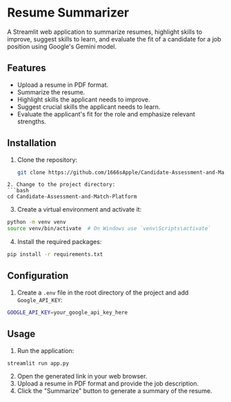 # Resume Summarizer

A Streamlit web application to summarize resumes, highlight skills to improve, suggest skills to learn, and evaluate the fit of a candidate for a job position using Google's Gemini model.

## Features

- Upload a resume in PDF format.
- Summarize the resume.
- Highlight skills the applicant needs to improve.
- Suggest crucial skills the applicant needs to learn.
- Evaluate the applicant's fit for the role and emphasize relevant strengths.

## Installation

1. Clone the repository:
   ```bash
   git clone https://github.com/1666sApple/Candidate-Assessment-and-Match-Platform.git
```
2. Change to the project directory:
```bash
cd Candidate-Assessment-and-Match-Platform
```
3. Create a virtual environment and activate it:
```bash
python -m venv venv
source venv/bin/activate  # On Windows use `venv\Scripts\activate`
```
4. Install the required packages:
```bash
pip install -r requirements.txt
```

## Configuration 
1. Create a `.env` file in the root directory of the project and add `Google_API_KEY`:

```bash
GOOGLE_API_KEY=your_google_api_key_here
```

## Usage
1. Run the application:
```bash
streamlit run app.py
```
2. Open the generated link in your web browser.
3. Upload a resume in PDF format and provide the job description.
4. Click the "Summarize" button to generate a summary of the resume.


